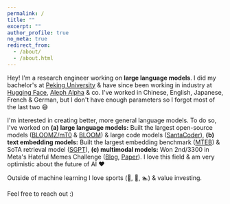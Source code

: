 ```yaml
---
permalink: /
title: ""
excerpt: ""
author_profile: true
no_meta: true
redirect_from: 
  - /about/
  - /about.html
---
```


Hey! I'm a research engineer working on **large language models**. I did my bachelor's at [Peking University](https://en.wikipedia.org/wiki/Peking_University) & have since been working in industry at [Hugging Face](https://huggingface.co/), [Aleph Alpha](https://www.aleph-alpha.com/) & co. I've worked in Chinese, English, Japanese, French & German, but I don't have enough parameters so I forgot most of the last two 😅

I'm interested in creating better, more general language models. To do so, I've worked on **(a) large language models:** Built the largest open-source models ([BLOOMZ/mT0](https://arxiv.org/abs/2211.01786) & [BLOOM](https://arxiv.org/abs/2211.05100)) & large code models ([SantaCoder](https://arxiv.org/abs/2301.03988)), **(b) text embedding models:** Built the largest embedding benchmark ([MTEB](https://arxiv.org/abs/2210.07316)) & SoTA retrieval model ([SGPT](https://arxiv.org/abs/2202.08904)), **(c) multimodal models:** Won 2nd/3300 in Meta's Hateful Memes Challenge ([Blog](https://ai.facebook.com/blog/hateful-memes-challenge-winners/), [Paper](https://arxiv.org/abs/2012.07788)). 
I love this field & am very optimistic about the future of AI ❤️

Outside of machine learning I love sports (🎾, 🏃, 🏊) & value investing.

Feel free to reach out :)


<!-- News
======
- May 2021: 
- April 2021:
-->
